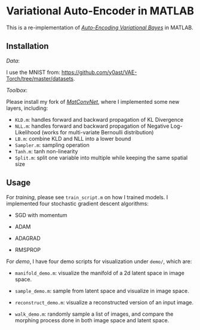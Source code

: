 # Variational Auto-Encoder in MATLAB 

This is a re-implementation of
[*Auto-Encoding Variational Bayes*](https://arxiv.org/abs/1312.6114)
in MATLAB.

## Installation

*Data*: 

I use the MNIST from:
https://github.com/y0ast/VAE-Torch/tree/master/datasets.

*Toolbox*: 

Please install my fork of
[*MatConvNet*](https://github.com/peiyunh/matconvnet), where I
implemented some new layers, including:

- `KLD.m`: handles forward and backward propagation of KL Divergence 
- `NLL.m`: handles forward and backward propagation of Negative
  Log-Likelihood (works for multi-variate Bernoulli distribution)
- `LB.m`: combine KLD and NLL into a lower bound
- `Sampler.m`: sampling operation
- `Tanh.m`: tanh non-linearity 
- `Split.m`: split one variable into multiple while keeping the same
  spatial size

## Usage

For *training*, please see `train_script.m` on how I trained models. I
implemented four stochastic gradient descent algorithms:

- SGD with momentum 

- ADAM

- ADAGRAD 

- RMSPROP

For *demo*, I have four demo scripts for visualization under `demo/`,
which are: 

- `manifold_demo.m`: visualize the manifold of a 2d latent space in
  image space.
  
- `sample_demo.m`: sample from latent space and visualize in image
  space.
  
- `reconstruct_demo.m`: visualize a reconstructed version of an input
  image.
  
- `walk_demo.m`: randomly sample a list of images, and compare the
  morphing process done in both image space and latent space.
